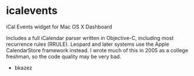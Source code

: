 icalevents
==========

iCal Events widget for Mac OS X Dashboard

Includes a full iCalendar parser written in Objective-C, including most recurrence rules (RRULE). Leopard and later systems use the Apple CalendarStore framework instead. I wrote much of this in 2005 as a college freshman, so the code quality may be very bad.

- bkazez